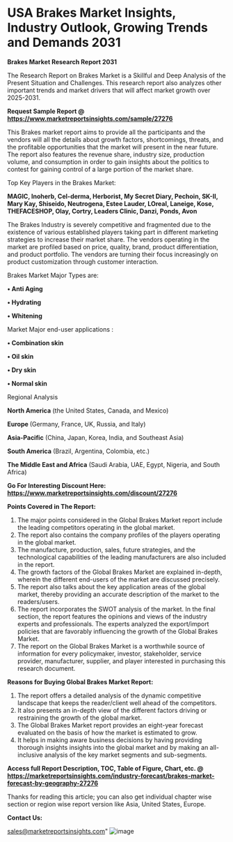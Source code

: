 # USA Brakes Market Insights, Industry Outlook, Growing Trends and Demands 2031

<strong>Brakes Market Research Report 2031</strong>

The Research Report on Brakes Market is a Skillful and Deep Analysis of the Present Situation and Challenges. This research report also analyzes other important trends and market drivers that will affect market growth over 2025-2031.

<strong>Request Sample Report @ <a href=https://www.marketreportsinsights.com/sample/27276>https://www.marketreportsinsights.com/sample/27276</a></strong>

This Brakes market report aims to provide all the participants and the vendors will all the details about growth factors, shortcomings, threats, and the profitable opportunities that the market will present in the near future. The report also features the revenue share, industry size, production volume, and consumption in order to gain insights about the politics to contest for gaining control of a large portion of the market share.

Top Key Players in the Brakes Market:

<strong>MAGIC, Inoherb, Cel-derma, Herborist, My Secret Diary, Pechoin, SK-II, Mary Kay, Shiseido, Neutrogena, Estee Lauder, LOreal, Laneige, Kose, THEFACESHOP, Olay, Cortry, Leaders Clinic, Danzi, Ponds, Avon</strong>

The Brakes Industry is severely competitive and fragmented due to the existence of various established players taking part in different marketing strategies to increase their market share. The vendors operating in the market are profiled based on price, quality, brand, product differentiation, and product portfolio. The vendors are turning their focus increasingly on product customization through customer interaction.

Brakes Market Major Types are:

<strong>• Anti Aging

• Hydrating

• Whitening</strong>

Market Major end-user applications :

<strong>• Combination skin

• Oil skin

• Dry skin

• Normal skin</strong>

Regional Analysis

</u><strong><b>North America</b></strong> (the United States, Canada, and Mexico)

<strong><b>Europe </b></strong>(Germany, France, UK, Russia, and Italy)

<strong><b>Asia-Pacific</b></strong> (China, Japan, Korea, India, and Southeast Asia)

<strong><b>South America</b></strong> (Brazil, Argentina, Colombia, etc.)

<strong><b>The Middle East and Africa</b></strong> (Saudi Arabia, UAE, Egypt, Nigeria, and South Africa)

<strong>Go For Interesting Discount Here: <a href=https://www.marketreportsinsights.com/discount/27276>https://www.marketreportsinsights.com/discount/27276</a></strong>

<strong>Points Covered in The Report:</strong>
<ol>
  <li>The major points considered in the Global Brakes Market report include the leading competitors operating in the global market.</li>
  <li>The report also contains the company profiles of the players operating in the global market.</li>
  <li>The manufacture, production, sales, future strategies, and the technological capabilities of the leading manufacturers are also included in the report.</li>
  <li>The growth factors of the Global Brakes Market are explained in-depth, wherein the different end-users of the market are discussed precisely.</li>
  <li>The report also talks about the key application areas of the global market, thereby providing an accurate description of the market to the readers/users.</li>
  <li>The report incorporates the SWOT analysis of the market. In the final section, the report features the opinions and views of the industry experts and professionals. The experts analyzed the export/import policies that are favorably influencing the growth of the Global Brakes Market.</li>
  <li>The report on the Global Brakes Market is a worthwhile source of information for every policymaker, investor, stakeholder, service provider, manufacturer, supplier, and player interested in purchasing this research document.</li>
</ol>
<strong>Reasons for Buying Global Brakes Market Report:</strong>

<ol>
  <li>The report offers a detailed analysis of the dynamic competitive landscape that keeps the reader/client well ahead of the competitors.</li>
  <li>It also presents an in-depth view of the different factors driving or restraining the growth of the global market.</li>
  <li>The Global Brakes Market report provides an eight-year forecast evaluated on the basis of how the market is estimated to grow.</li>
  <li>It helps in making aware business decisions by having providing thorough insights insights into the global market and by making an all-inclusive analysis of the key market segments and sub-segments.</li>
</ol>
<strong>Access full Report Description, TOC, Table of Figure, Chart, etc. @ <a href=https://marketreportsinsights.com/industry-forecast/brakes-market-forecast-by-geography-27276>https://marketreportsinsights.com/industry-forecast/brakes-market-forecast-by-geography-27276</a></strong>


Thanks for reading this article; you can also get individual chapter wise section or region wise report version like Asia, United States, Europe.

<strong>Contact Us:</strong>

sales@marketreportsinsights.com"
![image](https://github.com/user-attachments/assets/fa98d191-e080-4423-9215-b16ce0897964)
